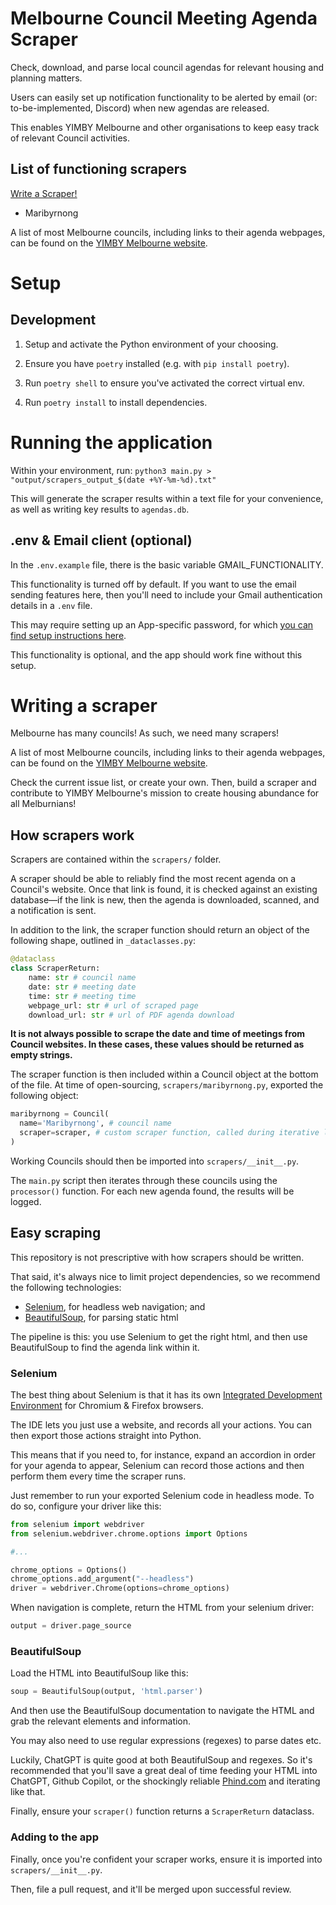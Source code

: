 # Melbourne Council Meeting Agenda Scraper

Check, download, and parse local council agendas for relevant housing and planning matters.

Users can easily set up notification functionality to be alerted by email (or: to-be-implemented, Discord) when new agendas are released.

This enables YIMBY Melbourne and other organisations to keep easy track of relevant Council activities.

## List of functioning scrapers

[Write a Scraper!](#writing-a-scraper)

- Maribyrnong

A list of most Melbourne councils, including links to their agenda webpages, can be found on the [YIMBY Melbourne website](https://www.yimbymelbourne.org.au/local-action).

# Setup

## Development

1. Setup and activate the Python environment of your choosing.

2. Ensure you have `poetry` installed (e.g. with `pip install poetry`).

3. Run `poetry shell` to ensure you've activated the correct virtual env.

4. Run `poetry install` to install dependencies.

# Running the application

Within your environment, run: `python3 main.py > "output/scrapers_output_$(date +%Y-%m-%d).txt"`

This will generate the scraper results within a text file for your convenience, as well as writing key results to `agendas.db`.

## .env & Email client (optional)

In the `.env.example` file, there is the basic variable GMAIL_FUNCTIONALITY.

This functionality is turned off by default. If you want to use the email sending features here, then you'll need to include your Gmail authentication details in a `.env` file.

This may require setting up an App-specific password, for which [you can find setup instructions here](https://support.google.com/accounts/answer/185833?visit_id=638406540644584172-3254681882&p=InvalidSecondFactor&rd=1).

This functionality is optional, and the app should work fine without this setup.

# Writing a scraper

Melbourne has many councils! As such, we need many scrapers!

A list of most Melbourne councils, including links to their agenda webpages, can be found on the [YIMBY Melbourne website](https://www.yimbymelbourne.org.au/local-action).

Check the current issue list, or create your own. Then, build a scraper and contribute to YIMBY Melbourne's mission to create housing abundance for all Melburnians!

## How scrapers work

Scrapers are contained within the `scrapers/` folder.

A scraper should be able to reliably find the most recent agenda on a Council's website. Once that link is found, it is checked against an existing database—if the link is new, then the agenda is downloaded, scanned, and a notification is sent.

In addition to the link, the scraper function should return an object of the following shape, outlined in `_dataclasses.py`:

```py
@dataclass
class ScraperReturn:
    name: str # council name
    date: str # meeting date
    time: str # meeting time
    webpage_url: str # url of scraped page
    download_url: str # url of PDF agenda download
```

**It is not always possible to scrape the date and time of meetings from Council websites. In these cases, these values should be returned as empty strings.**

The scraper function is then included within a Council object at the bottom of the file. At time of open-sourcing, `scrapers/maribyrnong.py`, exported the following object:

```py
maribyrnong = Council(
  name='Maribyrnong', # council name
  scraper=scraper, # custom scraper function, called during iterative loop
)
```

Working Councils should then be imported into `scrapers/__init__.py`.

The `main.py` script then iterates through these councils using the `processor()` function. For each new agenda found, the results will be logged.

## Easy scraping

This repository is not prescriptive with how scrapers should be written.

That said, it's always nice to limit project dependencies, so we recommend the following technologies:

- [Selenium](https://www.selenium.dev/documentation/), for headless web navigation; and
- [BeautifulSoup](https://www.crummy.com/software/BeautifulSoup/bs4/doc/), for parsing static html

The pipeline is this: you use Selenium to get the right html, and then use BeautifulSoup to find the agenda link within it.

### Selenium

The best thing about Selenium is that it has its own [Integrated Development Environment](https://www.selenium.dev/selenium-ide/) for Chromium & Firefox browsers.

The IDE lets you just use a website, and records all your actions. You can then export those actions straight into Python.

This means that if you need to, for instance, expand an accordion in order for your agenda to appear, Selenium can record those actions and then perform them every time the scraper runs.

Just remember to run your exported Selenium code in headless mode. To do so, configure your driver like this:

```py
from selenium import webdriver
from selenium.webdriver.chrome.options import Options

#...

chrome_options = Options()
chrome_options.add_argument("--headless")
driver = webdriver.Chrome(options=chrome_options)
```

When navigation is complete, return the HTML from your selenium driver:

```py
output = driver.page_source
```

### BeautifulSoup

Load the HTML into BeautifulSoup like this:

```py
soup = BeautifulSoup(output, 'html.parser')
```

And then use the BeautifulSoup documentation to navigate the HTML and grab the relevant elements and information.

You may also need to use regular expressions (regexes) to parse dates etc.

Luckily, ChatGPT is quite good at both BeautifulSoup and regexes. So it's recommended that you'll save a great deal of time feeding your HTML into ChatGPT, Github Copilot, or the shockingly reliable [Phind.com](https://www.phind.com) and iterating like that.

Finally, ensure your `scraper()` function returns a `ScraperReturn` dataclass.

### Adding to the app

Finally, once you're confident your scraper works, ensure it is imported into `scrapers/__init__.py`.

Then, file a pull request, and it'll be merged upon successful review.
